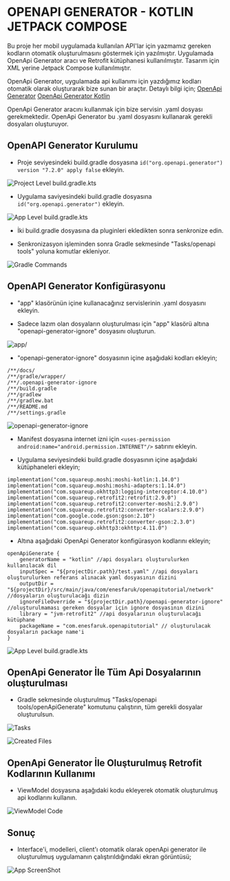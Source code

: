 # OPENAPI GENERATOR - KOTLIN JETPACK COMPOSE

Bu proje her mobil uygulamada kullanılan API'lar için yazmamız gereken kodların otomatik oluşturulmasını göstermek için yazılmıştır. 
Uygulamada OpenApi Generator aracı ve Retrofit kütüphanesi kullanılmıştır. 
Tasarım için XML yerine Jetpack Compose kullanılmıştır.

OpenApi Generator, uygulamada api kullanımı için yazdığımız kodları otomatik olarak oluşturarak bize sunan bir araçtır. Detaylı bilgi için;
[OpenApi Generator](https://openapi-generator.tech/)
[OpenApi Generator Kotlin](https://openapi-generator.tech/docs/generators/kotlin)

OpenApi Generator aracını kullanmak için bize servisin .yaml dosyası gerekmektedir. OpenApi Generator bu .yaml dosyasını kullanarak gerekli dosyaları oluşturuyor.

## OpenAPI Generator Kurulumu

- Proje seviyesindeki build.gradle dosyasına `id("org.openapi.generator") version "7.2.0" apply false` ekleyin.

![Project Level build.gradle.kts](images/1.png)

- Uygulama saviyesindeki build.gradle dosyasına `id("org.openapi.generator")` ekleyin.

![App Level build.gradle.kts](images/2.png)

- İki build.gradle dosyasına da pluginleri ekledikten sonra senkronize edin.

- Senkronizasyon işleminden sonra Gradle sekmesinde "Tasks/openapi tools" yoluna komutlar ekleniyor.

![Gradle Commands](images/3.png)

## OpenAPI Generator Konfigürasyonu

- "app" klasörünün içine kullanacağınız servislerinin .yaml dosyasını ekleyin.

- Sadece lazım olan dosyaların oluşturulması için "app" klasörü altına "openapi-generator-ignore" dosyasını oluşturun.

![app/](images/4.png)

- "openapi-generator-ignore" dosyasının içine aşağıdaki kodları ekleyin;
```
/**/docs/
/**/gradle/wrapper/
/**/.openapi-generator-ignore
/**/build.gradle
/**/gradlew
/**/gradlew.bat
/**/README.md
/**/settings.gradle
```

![openapi-generator-ignore](images/5.png)

- Manifest dosyasına internet izni için `<uses-permission android:name="android.permission.INTERNET"/>` satırını ekleyin.

- Uygulama seviyesindeki build.gradle dosyasının içine aşağıdaki kütüphaneleri ekleyin;
```
implementation("com.squareup.moshi:moshi-kotlin:1.14.0")
implementation("com.squareup.moshi:moshi-adapters:1.14.0")
implementation("com.squareup.okhttp3:logging-interceptor:4.10.0")
implementation("com.squareup.retrofit2:retrofit:2.9.0")
implementation("com.squareup.retrofit2:converter-moshi:2.9.0")
implementation("com.squareup.retrofit2:converter-scalars:2.9.0")
implementation("com.google.code.gson:gson:2.10")
implementation("com.squareup.retrofit2:converter-gson:2.3.0")
implementation("com.squareup.okhttp3:okhttp:4.11.0")
```

- Altına aşağıdaki OpenApi Generator konfigürasyon kodlarını ekleyin;
```
openApiGenerate {
    generatorName = "kotlin" //api dosyaları oluşturulurken kullanılacak dil
    inputSpec = "${projectDir.path}/test.yaml" //api dosyaları oluşturulurken referans alınacak yaml dosyasının dizini
    outputDir = "${projectDir}/src/main/java/com/enesfaruk/openapitutorial/network" //dosyaların oluşturulacağı dizin
    ignoreFileOverride = "${projectDir.path}/openapi-generator-ignore" //oluşturulmaması gereken dosyalar için ignore dosyasının dizini
    library = "jvm-retrofit2" //api dosyalarının oluşturulacağı kütüphane
    packageName = "com.enesfaruk.openapitutorial" // oluşturulacak dosyaların package name'i
}
```

![App Level build.gradle.kts](images/6.png)

## OpenApi Generator İle Tüm Api Dosyalarının oluşturulması

- Gradle sekmesinde oluşturulmuş "Tasks/openapi tools/openApiGenerate" komutunu çalıştırın, tüm gerekli dosyalar oluşturulsun.

![Tasks](images/7.png)

![Created Files](images/8.png)

## OpenApi Generator İle Oluşturulmuş Retrofit Kodlarının Kullanımı

- ViewModel dosyasına aşağıdaki kodu ekleyerek otomatik oluşturulmuş api kodlarını kullanın.

![ViewModel Code](images/9.png)

## Sonuç

- Interface'i, modelleri, client'ı otomatik olarak openApi generator ile oluşturulmuş uygulamanın çalıştırıldığındaki ekran görüntüsü;

![App ScreenShot](images/10.png)
